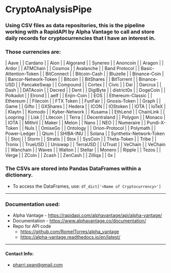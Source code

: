 # CryptoAnalysisPipe

### Using CSV files as data repositories, this is the pipeline working with a RapidAPI by Alpha Vantage to call and store daily records for cryptocurrencies that I have an interest in.

### Those currencies are:
| Aave                    |
| Cardano                 |
| Aion                    |
| Algorand                |
| Synereo                 |
| Anoncoin                |
| Aragon                  |
| Ardor                   |
| ATMChain                |
| Cosmos                  |
| Avalanche               |
| Band Protocol           |
| Basic-Attention-Token   |
| BitConnect              |
| Bitcoin-Cash            |
| Bluzelle                |
| Binance-Coin            |
| Bancor-Network-Token    |
| Bitcoin                 |
| BitShares               |
| BitTorrent              |
| Binance-USD             |
| PancakeSwap             |
| Compound                |
| Cortex                  |
| Civic                   |
| Dai                     |
| Darcrus                 |
| Dash                    |
| DATAcoin                |
| Decred                  |
| Dent                    |
| DigiByte                |
| district0x              |
| DogeCoin                |
| Polkadot                |
| Elrond                  |
| aelf                    |
| Enjin-Coin              |
| EOS                     |
| Ethereum-Classic        |
| Ethereum                |
| Filecoin                |
| FTX Token               |
| FunFair                 |
| Gnosis-Token            |
| Graph                   |
| Game                    |
| Gifto                   |
| GXShares                |
| Hedera                  |
| ICON                    |
| IOStoken                |
| IOTA                    |
| IoTeX                   |
| Klaytn                  |
| Komodo                  |
| Kyber-Network           |
| Kusama                  |
| EthLend                 |
| ChainLink               |
| Loopring                |
| Lisk                    |
| Litecoin                |
| Terra                   |
| Decentraland            |
| Polygon                 |
| Monaco                  |
| IOTA                    |
| Mithril                 |
| Maker                   |
| Melon                   |
| Nano                    |
| NEO                     |
| Numeraire               |
| Pundi-X-Token           |
| Nuls                    |
| OmiseGo                 |
| Ontology                |
| Orion-Protocol          |
| Polymath                |
| Power-Ledger            |
| Qtum                    |
| SHIBA-INU               |
| Solana                  |
| Synthetix-Network-Token |
| Storj                   |
| Storm                   |
| Stratis                 |
| Stox                    |
| SysCoin                 |
| Theta-Token             |
| Tribe                   |
| Tronix                  |
| TrueUSD                 |
| Uniswap                 |
| TerraUSD                |
| UTrust                  |
| VeChain                 |
| VeChain                 |
| Wanchain                |
| Waves                   |
| Walton                  |
| Stellar                 |
| Monero                  |
| Ripple                  |
| Tezos                   |
| Verge                   |
| ZCoin                   |
| Zcash                   |
| ZenCash                 |
| Zilliqa                 |
| 0x                      |

### The CSVs are stored into Pandas DataFrames within a dictionary.
* To access the DataFrames, use: `df_dict['<Name of Cryptocurrency>']`

- - - -

### Documentation used:
* Alpha Vantage - https://rapidapi.com/alphavantage/api/alpha-vantage/
* Documentation - https://www.alphavantage.co/documentation/
* Repo for API code  
  * https://github.com/RomelTorres/alpha_vantage
  * https://alpha-vantage.readthedocs.io/en/latest/

- - - -
  
#### Contact Info:
  * pharri.sean@gmail.com


